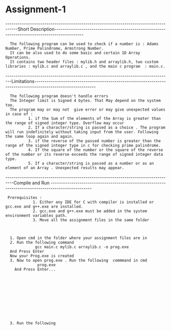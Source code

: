 # Assignment-1
------------------------------------------------------------------------------------Short Description--------------------------------------------------------------------------------------------
      
      
      The following program can be used to check if a number is : Adams Number, Prime Palindrome, Armstrong Number.
      It can be also used to do some basic and certain 1D Array Operations.
      It contains two header files : mylib.h and arraylib.h, two custom libraries : mylib.c and arraylib.c , and the main c program  : main.c.

      

---------------------------------------------------------------------------------Limitations------------------------------------------------------------------------------------------------------------
      
      
      The followimg program doesn't handle errors 
      The Integer limit is Signed 4 bytes. That May depend on the system too.
      The program may or may not  give error or may give unexpected values  in case of :
              1. if the Sum of the elements of the Array is greater than the range of signed integer type. Overflow may occur 
              2. If a character/string is passed as a choice . The program will run indefinitely without taking input from the user. Following the same loop again and again.
              3. if the reverse of the passed number is greater than the range of the signed integer type in c for checking prime palindrome.
              4. If the square of the number or the square of the reverse of the number or its reverse exceeds the range of signed integer data type.
              5. If a character/string is passed as a number or as an element of an Array . Unexpected results may appear.



----------------------------------------------------------------------------------Compile and Run --------------------------------------------------------------------------------------------------
     
     
     Prerequisites : 
                1. Either any IDE for C with compiler is installed or gcc.exe and g++.exe are installed.
                2. gcc.exe and g++.exe must be added in the system environment variables path. 
                3. Move all the assignment files in the same folder


                
      1. Open cmd in the folder where your assignment files are in
      2. Run the following command 
                 gcc main.c mylib.c arraylib.c -o prog.exe
      And Press Enter
      Now your Prog.exe is created
      3. Now to open prog.exe . Run the following  commmand in cmd
                  prog.exe
        And Press Enter...










        
      3. Run the following 
